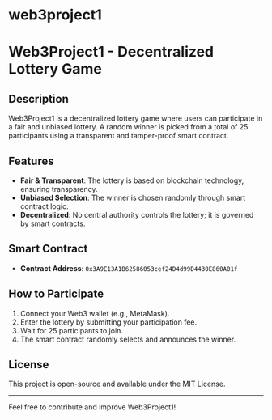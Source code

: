 # web3project1

# Web3Project1 - Decentralized Lottery Game

## Description
Web3Project1 is a decentralized lottery game where users can participate in a fair and unbiased lottery. A random winner is picked from a total of 25 participants using a transparent and tamper-proof smart contract.

## Features
- **Fair & Transparent**: The lottery is based on blockchain technology, ensuring transparency.
- **Unbiased Selection**: The winner is chosen randomly through smart contract logic.
- **Decentralized**: No central authority controls the lottery; it is governed by smart contracts.

## Smart Contract
- **Contract Address**: `0x3A9E13A1B62586053cef24D4d99D4430E860A01f`

## How to Participate
1. Connect your Web3 wallet (e.g., MetaMask).
2. Enter the lottery by submitting your participation fee.
3. Wait for 25 participants to join.
4. The smart contract randomly selects and announces the winner.

## License
This project is open-source and available under the MIT License.

---
Feel free to contribute and improve Web3Project1!

